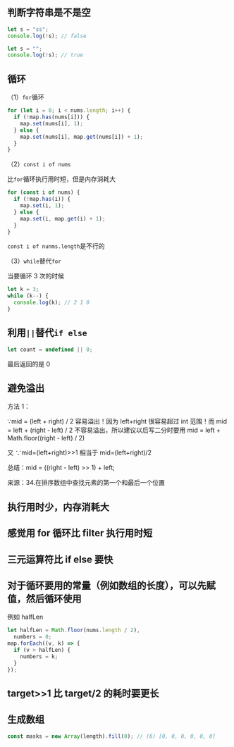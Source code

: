 ## 判断字符串是不是空

```javascript
let s = "ss";
console.log(!s); // false
```

```javascript
let s = "";
console.log(!s); // true
```

## 循环

（1）`for`循环

```javascript
for (let i = 0; i < nums.length; i++) {
  if (!map.has(nums[i])) {
    map.set(nums[i], 1);
  } else {
    map.set(nums[i], map.get(nums[i]) + 1);
  }
}
```

（2）`const i of nums`

比`for`循环执行用时短，但是内存消耗大

```javascript
for (const i of nums) {
  if (!map.has(i)) {
    map.set(i, 1);
  } else {
    map.set(i, map.get(i) + 1);
  }
}
```

`const i of nunms.length`是不行的

（3）`while`替代`for`

当要循环 3 次的时候

```javascript
let k = 3;
while (k--) {
  console.log(k); // 2 1 0
}
```

## 利用`||`替代`if else`

```javascript
let count = undefined || 0;
```

最后返回的是 0

## 避免溢出

方法 1：

∵mid = (left + right) / 2 容易溢出！因为 left+right 很容易超过 int 范围！而 mid = left + (right - left) / 2 不容易溢出，所以建议以后写二分时要用 mid = left + Math.floor((right - left) / 2)

又 ∵mid=(left+right)>>1 相当于 mid=(left+right)/2

总结：mid = ((right - left) >> 1) + left;

来源：34.在排序数组中查找元素的第一个和最后一个位置

## 执行用时少，内存消耗大

## 感觉用 for 循环比 filter 执行用时短

## 三元运算符比 if else 要快

## 对于循环要用的常量（例如数组的长度），可以先赋值，然后循环使用

例如 halfLen

```javascript
let halfLen = Math.floor(nums.length / 2),
  numbers = 0;
map.forEach((v, k) => {
  if (v > halfLen) {
    numbers = k;
  }
});
```

## target>>1 比 target/2 的耗时要更长

## 生成数组

```js
const masks = new Array(length).fill(0); // (6) [0, 0, 0, 0, 0, 0]
```
